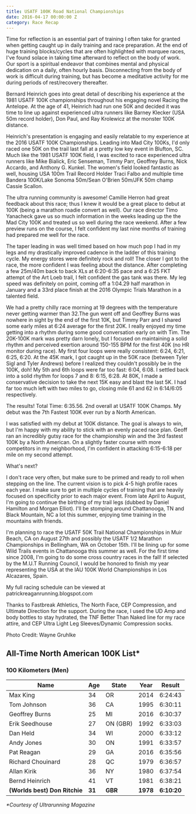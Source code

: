 ```yaml
---
title: USATF 100K Road National Championships
date: 2016-04-17 00:00:00 Z
category: Race Recap
---
```


Time for reflection is an essential part of training I often take for granted when getting caught up in daily training and race preparation. At the end of huge training blocks/cycles that are often highlighted with marquee races, I've found solace in taking time afterward to reflect on the body of work. Our sport is a spiritual endeavor that combines mental and physical dedication on a daily, often hourly basis. Disconnecting from the body of work is difficult during training, but has become a meditative activity for me during periods of rest/recovery thereafter.

Bernard Heinrich goes into great detail of describing his experience at the 1981 USATF 100K championships throughout his engaging novel Racing the Antelope. At the age of 41, Heinrich had run one 50K and decided it was time to line up against experienced ultra runners like Barney Klecker (USA 50m record holder), Don Paul, and Ray Krolewicz at the monster 100K distance.

Heinrich's presentation is engaging and easily relatable to my experience at the 2016 USATF 100K Championships.  Leading into Mad City 100Ks, I'd only raced one 50K on the trail last fall at a pretty low key event in Blufton, SC.  Much like the 1981 USATF 100K field, I was excited to race experienced ultra runners like Mike Bialick, Eric Senseman, Timmy Parr, Geoffrey Burns, Nick Accardo, and Anthony G. Kunkel.  The women's field looked fantastic as well, housing USA 100m Trail Record Holder Traci Falbo and multiple time Bandera 100K/Lake Sonoma 50m/Sean O'Brien 50m/JFK 50m champ Cassie Scallon.

The ultra running community is awesome! Camille Herron had great feedback about this race; thus I knew it would be a great place to debut at 100K (being a marathon roadie convert as well).  Our race director Timo Yanacheck gave us so much information in the weeks leading up the the Mad City 100K and treated us so well during the race weekend. After a few preview runs on the course, I felt confident my last nine months of training had prepared me well for the race.  

The taper leading in was well timed based on how much pop I had in my legs and my drastically improved cadence in the ladder of this training cycle. My energy stores were definitely rock and roll! The closer I got to the race, the more confident I was feeling about the distance.  After completing a few 25m/40m back to back XLs at 6:20-6:35 pace and a 6:25 FKT attempt of the Art Loeb trail, I felt confident the gas tank was there.  My leg speed was definitely on point, coming off a 1:04.29 half marathon in January and a 33rd place finish at the 2016 Olympic Trials Marathon in a talented field.

We had a pretty chilly race morning at 19 degrees with the temperature never getting warmer than 32.The gun went off and Geoffrey Burns was nowhere in sight by the end of the first 10K, but Timmy Parr and I shared some early miles at 6:24 average for the first 20K. I really enjoyed my time getting into a rhythm during some good conversation early on with Tim.  The 20K-100K mark was pretty darn lonely, but I focused on maintaining a solid rhythm and perceived exertion around 150-155 BPM for the first 40K (no HR monitor during race). My first four loops were really consistent: 6:24, 6:21, 6:25, 6:20. At the 45K mark, I got caught up in the 50K race (between Tyler Sigl and Tyler Andrews) before I realized they couldn't possibly be in the 100K, doh! My 5th and 6th loops were far too fast: 6:04, 6:08. I settled back into a solid rhythm for loops 7 and 8: 6:15, 6:28. At 80K, I made a conservative decision to take the next 15K easy and blast the last 5K. I had far too much left with two miles to go, closing mile 61 and 62 in 6:14/6:05 respectively.

The results! Total Time: 6:35.56. 2nd overall at USATF 100K Champs. My debut was the 7th Fastest 100K ever run by a North American.

I was satisfied with my debut at 100K distance. The goal is always to win, but I'm happy with my ability to stick with an evenly paced race plan. Geoff ran an incredibly gutsy race for the championship win and the 3rd fastest 100K by a North American.  On a slightly faster course with more competitors in my neighborhood, I'm confident in attacking 6:15-6:18 per mile on my second attempt.

What's next?

I don't race very often, but make sure to be primed and ready to roll when stepping on the line. The current vision is to pick 4-5 high profile races each year.  I make sure to get in multiple cycles of training that are heavily focused on specificity prior to each major event.  From late April to August, I'm going to continue the birthing of my trail legs (dubbed by Daniel Hamilton and Morgan Elliot).  I'll be stomping around Chattanooga, TN and Black Mountain, NC a lot this summer, enjoying time training in the mountains with friends.

I'm planning to race the USATF 50K Trail National Championships in Muir Beach, CA on August 27th and possibly the USATF 1/2 Marathon Championships in Bellingham, WA on October 15th.  I'll be lining up for some Wild Trails events in Chattanooga this summer as well. For the first time since 2008, I'm going to do some cross country races in the fall! If selected by the M.U.T Running Council, I would be honored to finish my year representing the USA at the IAU 100K World Championships in Los Alcazares, Spain.

My full racing schedule can be viewed at patrickreaganrunning.blogspot.com

Thanks to Fastbreak Athletics, The North Face, CEP Compression, and Ultimate Direction for the support. During the race, I used the UD Amp and body bottles to stay hydrated, the TNF Better Than Naked line for my race attire, and CEP Ultra Light Leg Sleeves/Dynamic Compression socks.

Photo Credit: Wayne Gruhlke


## All-Time North American 100K List*

### 100 Kilometers (Men)

Name | Age | State | Year | Result
---- | --- | ----- | ---- | ------
Max King | 34 | OR | 2014 | 6:24:43
Tom Johnson | 36 | CA | 1995 | 6:30:11
Geoffrey Burns | 25 |	MI |	2016 | 6:30:37
Erik Seedhouse | 27 | ON (GBR) | 1992 | 6:33:03
Dan Held | 34 | WI | 2000 | 6:33:12
Andy Jones | 30 | ON | 1991 | 6:33:57
Pat Reagan | 29 | GA | 2016 | 6:35:56
Richard Chouinard | 28 | QC | 1979 | 6:36:57
Allan Kirik | 36 | NY | 1980 | 6:37:54
Bernd Heinrich | 41 | VT | 1981 | 6:38:21
**(Worlds best) Don Ritchie** | **31** | **GBR** | **1978** | **6:10:20**

*\*Courtesy of Ultrarunning Magazine*
